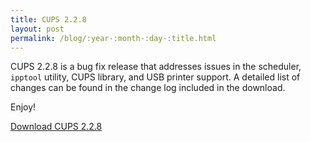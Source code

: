 ```yaml
---
title: CUPS 2.2.8
layout: post
permalink: /blog/:year-:month-:day-:title.html
---
```


CUPS 2.2.8 is a bug fix release that addresses issues in the scheduler,
`ipptool` utility, CUPS library, and USB printer support.  A detailed list of
changes can be found in the change log included in the download.

Enjoy!

<a class="btn btn-default" href="https://github.com/apple/cups/releases/tag/v2.2.8">Download CUPS 2.2.8</a>
